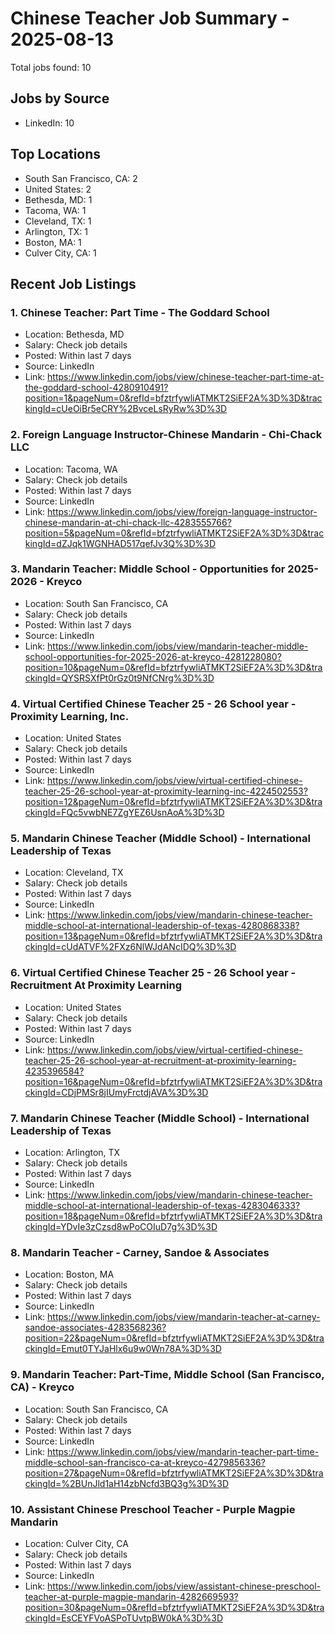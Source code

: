 # Chinese Teacher Job Summary - 2025-08-13

Total jobs found: 10

## Jobs by Source

- LinkedIn: 10

## Top Locations

- South San Francisco, CA: 2
- United States: 2
- Bethesda, MD: 1
- Tacoma, WA: 1
- Cleveland, TX: 1
- Arlington, TX: 1
- Boston, MA: 1
- Culver City, CA: 1

## Recent Job Listings

### 1. Chinese Teacher: Part Time - The Goddard School
- Location: Bethesda, MD
- Salary: Check job details
- Posted: Within last 7 days
- Source: LinkedIn
- Link: https://www.linkedin.com/jobs/view/chinese-teacher-part-time-at-the-goddard-school-4280910491?position=1&pageNum=0&refId=bfztrfywliATMKT2SiEF2A%3D%3D&trackingId=cUeOiBr5eCRY%2BvceLsRyRw%3D%3D

### 2. Foreign Language Instructor-Chinese Mandarin - Chi-Chack LLC
- Location: Tacoma, WA
- Salary: Check job details
- Posted: Within last 7 days
- Source: LinkedIn
- Link: https://www.linkedin.com/jobs/view/foreign-language-instructor-chinese-mandarin-at-chi-chack-llc-4283555766?position=5&pageNum=0&refId=bfztrfywliATMKT2SiEF2A%3D%3D&trackingId=dZJqk1WGNHAD517qefJv3Q%3D%3D

### 3. Mandarin Teacher: Middle School - Opportunities for 2025-2026 - Kreyco
- Location: South San Francisco, CA
- Salary: Check job details
- Posted: Within last 7 days
- Source: LinkedIn
- Link: https://www.linkedin.com/jobs/view/mandarin-teacher-middle-school-opportunities-for-2025-2026-at-kreyco-4281228080?position=10&pageNum=0&refId=bfztrfywliATMKT2SiEF2A%3D%3D&trackingId=QYSRSXfPt0rGz0t9NfCNrg%3D%3D

### 4. Virtual Certified Chinese Teacher 25 - 26 School year - Proximity Learning, Inc.
- Location: United States
- Salary: Check job details
- Posted: Within last 7 days
- Source: LinkedIn
- Link: https://www.linkedin.com/jobs/view/virtual-certified-chinese-teacher-25-26-school-year-at-proximity-learning-inc-4224502553?position=12&pageNum=0&refId=bfztrfywliATMKT2SiEF2A%3D%3D&trackingId=FQc5vwbNE7ZgYEZ6UsnAoA%3D%3D

### 5. Mandarin Chinese Teacher (Middle School) - International Leadership of Texas
- Location: Cleveland, TX
- Salary: Check job details
- Posted: Within last 7 days
- Source: LinkedIn
- Link: https://www.linkedin.com/jobs/view/mandarin-chinese-teacher-middle-school-at-international-leadership-of-texas-4280868338?position=13&pageNum=0&refId=bfztrfywliATMKT2SiEF2A%3D%3D&trackingId=cUdATVF%2FXz6NlWJdANcIDQ%3D%3D

### 6. Virtual Certified Chinese Teacher 25 - 26 School year - Recruitment At Proximity Learning
- Location: United States
- Salary: Check job details
- Posted: Within last 7 days
- Source: LinkedIn
- Link: https://www.linkedin.com/jobs/view/virtual-certified-chinese-teacher-25-26-school-year-at-recruitment-at-proximity-learning-4235396584?position=16&pageNum=0&refId=bfztrfywliATMKT2SiEF2A%3D%3D&trackingId=CDjPMSr8jIUmyFrctdjAVA%3D%3D

### 7. Mandarin Chinese Teacher (Middle School) - International Leadership of Texas
- Location: Arlington, TX
- Salary: Check job details
- Posted: Within last 7 days
- Source: LinkedIn
- Link: https://www.linkedin.com/jobs/view/mandarin-chinese-teacher-middle-school-at-international-leadership-of-texas-4283046333?position=18&pageNum=0&refId=bfztrfywliATMKT2SiEF2A%3D%3D&trackingId=YDvIe3zCzsd8wPoCOIuD7g%3D%3D

### 8. Mandarin Teacher - Carney, Sandoe & Associates
- Location: Boston, MA
- Salary: Check job details
- Posted: Within last 7 days
- Source: LinkedIn
- Link: https://www.linkedin.com/jobs/view/mandarin-teacher-at-carney-sandoe-associates-4283568236?position=22&pageNum=0&refId=bfztrfywliATMKT2SiEF2A%3D%3D&trackingId=Emut0TYJaHlx6u9w0Wn78A%3D%3D

### 9. Mandarin Teacher: Part-Time, Middle School (San Francisco, CA) - Kreyco
- Location: South San Francisco, CA
- Salary: Check job details
- Posted: Within last 7 days
- Source: LinkedIn
- Link: https://www.linkedin.com/jobs/view/mandarin-teacher-part-time-middle-school-san-francisco-ca-at-kreyco-4279856336?position=27&pageNum=0&refId=bfztrfywliATMKT2SiEF2A%3D%3D&trackingId=%2BUnJld1aH14zbNcfd3BQ3g%3D%3D

### 10. Assistant Chinese Preschool Teacher - Purple Magpie Mandarin
- Location: Culver City, CA
- Salary: Check job details
- Posted: Within last 7 days
- Source: LinkedIn
- Link: https://www.linkedin.com/jobs/view/assistant-chinese-preschool-teacher-at-purple-magpie-mandarin-4282669593?position=30&pageNum=0&refId=bfztrfywliATMKT2SiEF2A%3D%3D&trackingId=EsCEYFVoASPoTUvtpBW0kA%3D%3D

